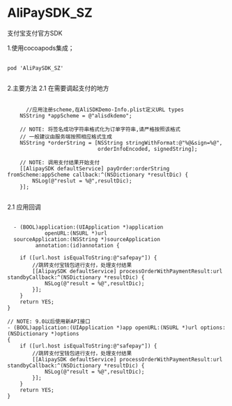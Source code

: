 # AliPaySDK_SZ
支付宝支付官方SDK

1.使用cocoapods集成；
<pre>
  <code>
pod 'AliPaySDK_SZ'
  </code>
</pre>

2.主要方法
2.1 在需要调起支付的地方
<pre>
  <code>
      //应用注册scheme,在AliSDKDemo-Info.plist定义URL types
    NSString *appScheme = @"alisdkdemo";
    
    // NOTE: 将签名成功字符串格式化为订单字符串,请严格按照该格式 
    // 一般建议由服务端按照相应格式生成
    NSString *orderString = [NSString stringWithFormat:@"%@&sign=%@",
                             orderInfoEncoded, signedString];
    
    // NOTE: 调用支付结果开始支付
    [[AlipaySDK defaultService] payOrder:orderString fromScheme:appScheme callback:^(NSDictionary *resultDic) {
        NSLog(@"reslut = %@",resultDic);
    }];
  </code>
</pre>
2.1 应用回调
<pre>
  <code>
  - (BOOL)application:(UIApplication *)application
            openURL:(NSURL *)url
  sourceApplication:(NSString *)sourceApplication
         annotation:(id)annotation {
    
    if ([url.host isEqualToString:@"safepay"]) {
        //跳转支付宝钱包进行支付，处理支付结果
        [[AlipaySDK defaultService] processOrderWithPaymentResult:url standbyCallback:^(NSDictionary *resultDic) {
            NSLog(@"result = %@",resultDic);
        }];
    }
    return YES;
}

// NOTE: 9.0以后使用新API接口
- (BOOL)application:(UIApplication *)app openURL:(NSURL *)url options:(NSDictionary<NSString*, id> *)options
{
    if ([url.host isEqualToString:@"safepay"]) {
        //跳转支付宝钱包进行支付，处理支付结果
        [[AlipaySDK defaultService] processOrderWithPaymentResult:url standbyCallback:^(NSDictionary *resultDic) {
            NSLog(@"result = %@",resultDic);
        }];
    }
    return YES;
}
  </code>
</pre>



